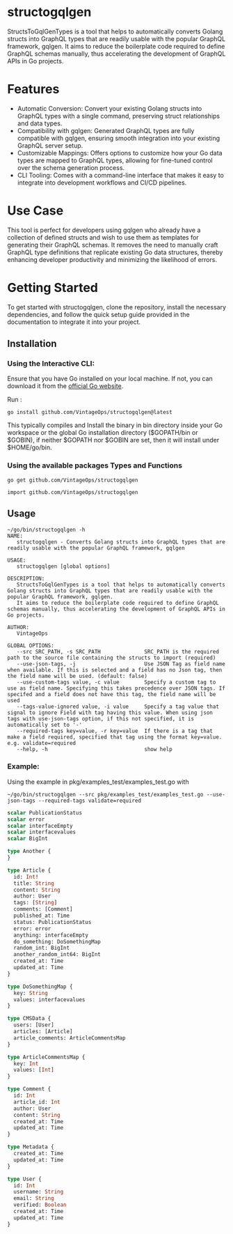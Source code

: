 # structogqlgen
StructsToGqlGenTypes is a tool that helps to automatically converts Golang structs into GraphQL types that are readily usable with the popular GraphQL framework, gqlgen. It aims to reduce the boilerplate code required to define GraphQL schemas manually, thus accelerating the development of GraphQL APIs in Go projects.

# Features
- Automatic Conversion: Convert your existing Golang structs into GraphQL types with a single command, preserving struct relationships and data types.
- Compatibility with gqlgen: Generated GraphQL types are fully compatible with gqlgen, ensuring smooth integration into your existing GraphQL server setup.
- Customizable Mappings: Offers options to customize how your Go data types are mapped to GraphQL types, allowing for fine-tuned control over the schema generation process.
- CLI Tooling: Comes with a command-line interface that makes it easy to integrate into development workflows and CI/CD pipelines.

# Use Case
  This tool is perfect for developers using gqlgen who already have a collection of defined structs and wish to use them as templates for generating their GraphQL schemas. It removes the need to manually craft GraphQL type definitions that replicate existing Go data structures, thereby enhancing developer productivity and minimizing the likelihood of errors.

# Getting Started
To get started with structogqlgen, clone the repository, install the necessary dependencies, and follow the quick setup guide provided in the documentation to integrate it into your project.

## Installation

### Using the Interactive CLI:

Ensure that you have Go installed on your local machine. If not, you can download it from the [official Go website](https://golang.org/).

Run : 

```shell
go install github.com/VintageOps/structogqlgen@latest
```

This typically compiles and Install the binary in bin directory inside your Go workspace or the global Go installation directory ($GOPATH/bin or $GOBIN), if neither $GOPATH nor $GOBIN are set, then it will install under $HOME/go/bin. 

### Using the available packages Types and Functions

```shell
go get github.com/VintageOps/structogqlgen
```

```
import github.com/VintageOps/structogqlgen
```

## Usage

```shell
~/go/bin/structogqlgen -h
NAME:
   structogqlgen - Converts Golang structs into GraphQL types that are readily usable with the popular GraphQL framework, gqlgen

USAGE:
   structogqlgen [global options] 

DESCRIPTION:
   StructsToGqlGenTypes is a tool that helps to automatically converts Golang structs into GraphQL types that are readily usable with the popular GraphQL framework, gqlgen.
   It aims to reduce the boilerplate code required to define GraphQL schemas manually, thus accelerating the development of GraphQL APIs in Go projects.

AUTHOR:
   VintageOps

GLOBAL OPTIONS:
   --src SRC_PATH, -s SRC_PATH              SRC_PATH is the required path to the source file containing the structs to import (required)
   --use-json-tags, -j                      Use JSON Tag as field name when available. If this is selected and a field has no Json tag, then the field name will be used. (default: false)
   --use-custom-tags value, -c value        Specify a custom tag to use as field name. Specifying this takes precedence over JSON tags. If specifed and a field does not have this tag, the field name will be used
   --tags-value-ignored value, -i value     Specify a tag value that signal to ignore Field with tag having this value. When using json tags with use-json-tags option, if this not specified, it is automatically set to '-'
   --required-tags key=value, -r key=value  If there is a tag that make a field required, specified that tag using the format key=value. e.g. validate=required
   --help, -h                               show help
```

### Example:

Using the example in pkg/examples_test/examples_test.go with

```shell
~/go/bin/structogqlgen --src pkg/examples_test/examples_test.go --use-json-tags --required-tags validate=required
```

```graphql
scalar PublicationStatus
scalar error
scalar interfaceEmpty
scalar interfacevalues
scalar BigInt

type Another {
}

type Article {
  id: Int!
  title: String
  content: String
  author: User
  tags: [String]
  comments: [Comment]
  published_at: Time
  status: PublicationStatus
  error: error
  anything: interfaceEmpty
  do_something: DoSomethingMap
  random_int: BigInt
  another_random_int64: BigInt
  created_at: Time
  updated_at: Time
}

type DoSomethingMap {
  key: String
  values: interfacevalues
}

type CMSData {
  users: [User]
  articles: [Article]
  article_comments: ArticleCommentsMap
}

type ArticleCommentsMap {
  key: Int
  values: [Int]
}

type Comment {
  id: Int
  article_id: Int
  author: User
  content: String
  created_at: Time
  updated_at: Time
}

type Metadata {
  created_at: Time
  updated_at: Time
}

type User {
  id: Int
  username: String
  email: String
  verified: Boolean
  created_at: Time
  updated_at: Time
}
```
